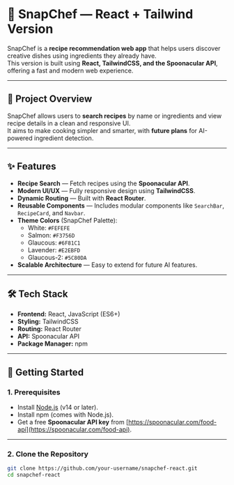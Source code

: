 # 🍳 SnapChef — React + Tailwind Version

SnapChef is a **recipe recommendation web app** that helps users discover creative dishes using ingredients they already have.  
This version is built using **React, TailwindCSS, and the Spoonacular API**, offering a fast and modern web experience.

---

## 📖 Project Overview

SnapChef allows users to **search recipes** by name or ingredients and view recipe details in a clean and responsive UI.  
It aims to make cooking simpler and smarter, with **future plans** for AI-powered ingredient detection.

---

## ✨ Features

- **Recipe Search** — Fetch recipes using the **Spoonacular API**.
- **Modern UI/UX** — Fully responsive design using **TailwindCSS**.
- **Dynamic Routing** — Built with **React Router**.
- **Reusable Components** — Includes modular components like `SearchBar`, `RecipeCard`, and `Navbar`.
- **Theme Colors** (SnapChef Palette):  
  - White: `#FEFEFE`  
  - Salmon: `#F3756D`  
  - Glaucous: `#6F81C1`  
  - Lavender: `#E2EBFD`  
  - Glaucous-2: `#5C80DA`
- **Scalable Architecture** — Easy to extend for future AI features.

---

## 🛠 Tech Stack

- **Frontend:** React, JavaScript (ES6+)
- **Styling:** TailwindCSS
- **Routing:** React Router
- **API:** Spoonacular API
- **Package Manager:** npm

---

## 🚀 Getting Started

### **1. Prerequisites**
- Install [Node.js](https://nodejs.org/) (v14 or later).
- Install npm (comes with Node.js).
- Get a free **Spoonacular API key** from [https://spoonacular.com/food-api](https://spoonacular.com/food-api).

---

### **2. Clone the Repository**
```bash
git clone https://github.com/your-username/snapchef-react.git
cd snapchef-react
